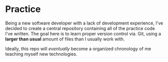 # Practice

Being a new software developer with a lack of development experience,
I've decided to create a central repository containing all of the practice
code I've written. The goal here is to learn proper version control via. Git,
using a **larger than usual** amount of files than I usually work with.

Ideally, this repo will *eventually* become a organized chronology of me teaching myself
new technologies. 
